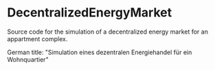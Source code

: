 # DecentralizedEnergyMarket
Source code for the simulation of a decentralized energy market for an appartment complex. 

German title: "Simulation eines dezentralen Energiehandel für ein Wohnquartier"
